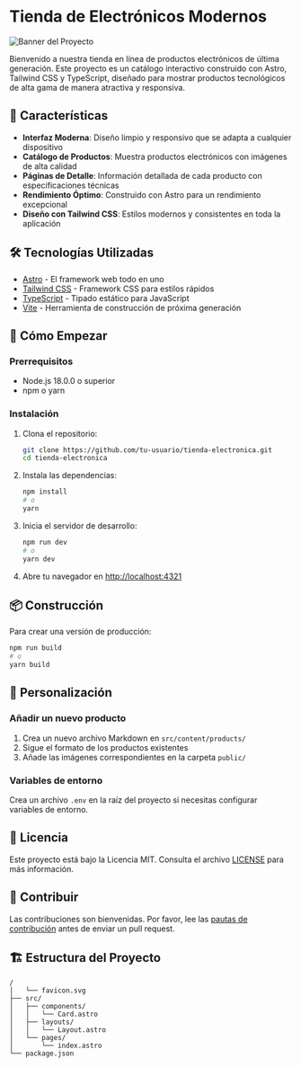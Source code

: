 # Tienda de Electrónicos Modernos

![Banner del Proyecto](https://i.postimg.cc/J4H6vnwD/image.png)

Bienvenido a nuestra tienda en línea de productos electrónicos de última generación. Este proyecto es un catálogo interactivo construido con Astro, Tailwind CSS y TypeScript, diseñado para mostrar productos tecnológicos de alta gama de manera atractiva y responsiva.

## 🚀 Características

- **Interfaz Moderna**: Diseño limpio y responsivo que se adapta a cualquier dispositivo
- **Catálogo de Productos**: Muestra productos electrónicos con imágenes de alta calidad
- **Páginas de Detalle**: Información detallada de cada producto con especificaciones técnicas
- **Rendimiento Óptimo**: Construido con Astro para un rendimiento excepcional
- **Diseño con Tailwind CSS**: Estilos modernos y consistentes en toda la aplicación

## 🛠️ Tecnologías Utilizadas

- [Astro](https://astro.build/) - El framework web todo en uno
- [Tailwind CSS](https://tailwindcss.com/) - Framework CSS para estilos rápidos
- [TypeScript](https://www.typescriptlang.org/) - Tipado estático para JavaScript
- [Vite](https://vitejs.dev/) - Herramienta de construcción de próxima generación

## 🚀 Cómo Empezar

### Prerrequisitos

- Node.js 18.0.0 o superior
- npm o yarn

### Instalación

1. Clona el repositorio:

   ```bash
   git clone https://github.com/tu-usuario/tienda-electronica.git
   cd tienda-electronica
   ```

2. Instala las dependencias:

   ```bash
   npm install
   # o
   yarn
   ```

3. Inicia el servidor de desarrollo:

   ```bash
   npm run dev
   # o
   yarn dev
   ```

4. Abre tu navegador en [http://localhost:4321](http://localhost:4321)

## 📦 Construcción

Para crear una versión de producción:

```bash
npm run build
# o
yarn build
```

## 🎨 Personalización

### Añadir un nuevo producto

1. Crea un nuevo archivo Markdown en `src/content/products/`
2. Sigue el formato de los productos existentes
3. Añade las imágenes correspondientes en la carpeta `public/`

### Variables de entorno

Crea un archivo `.env` en la raíz del proyecto si necesitas configurar variables de entorno.

## 📝 Licencia

Este proyecto está bajo la Licencia MIT. Consulta el archivo [LICENSE](LICENSE) para más información.

## 🤝 Contribuir

Las contribuciones son bienvenidas. Por favor, lee las [pautas de contribución](CONTRIBUTING.md) antes de enviar un pull request.

## 🏗️ Estructura del Proyecto

```text
/
│   └── favicon.svg
├── src/
│   ├── components/
│   │   └── Card.astro
│   ├── layouts/
│   │   └── Layout.astro
│   └── pages/
│       └── index.astro
└── package.json
```
